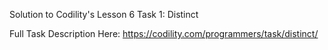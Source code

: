 Solution to Codility's Lesson 6 Task 1: Distinct

Full Task Description Here: https://codility.com/programmers/task/distinct/
